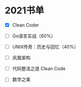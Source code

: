 # 2021书单

- [x] Clean Coder
- [ ] Go语言实战（60%）
- [ ] UNIX传奇：历史与回忆（40%）
- [ ] 凤凰架构
- [ ] 代码整洁之道 Clean Code
- [ ] 数学之美

